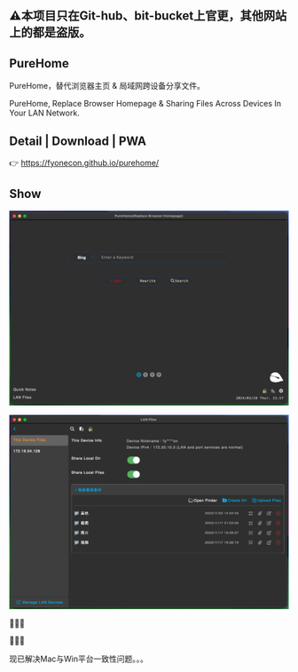 ## ⚠️本项目只在Git-hub、bit-bucket上官更，其他网站上的都是盗版。

## PureHome
PureHome，替代浏览器主页 & 局域网跨设备分享文件。 

PureHome, Replace Browser Homepage & Sharing Files Across Devices In Your LAN Network.

## Detail | Download | PWA
👉 https://fyonecon.github.io/purehome/

## Show
![Homepage](./en/home.png "Homepage主页")

![LanFiles](./en/lan.png "LanFiles局域网")

🎉🎉🎉

🎉🎉🎉

现已解决Mac与Win平台一致性问题。。。

